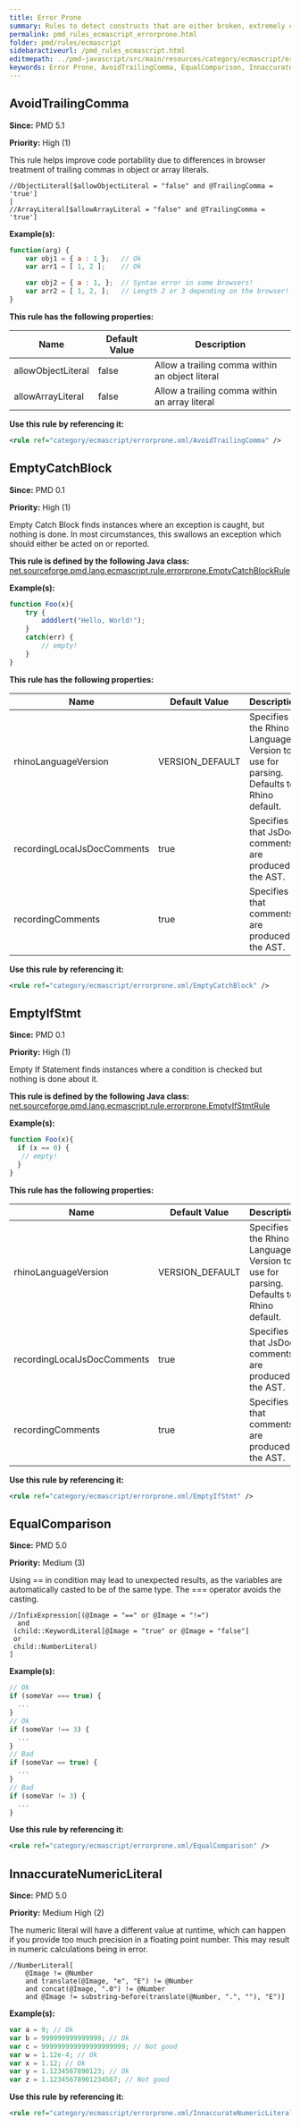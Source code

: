 ```yaml
---
title: Error Prone
summary: Rules to detect constructs that are either broken, extremely confusing or prone to runtime errors.
permalink: pmd_rules_ecmascript_errorprone.html
folder: pmd/rules/ecmascript
sidebaractiveurl: /pmd_rules_ecmascript.html
editmepath: ../pmd-javascript/src/main/resources/category/ecmascript/errorprone.xml
keywords: Error Prone, AvoidTrailingComma, EqualComparison, InnaccurateNumericLiteral, EmptyIfStmt, EmptyCatchBlock
---
```

## AvoidTrailingComma

**Since:** PMD 5.1

**Priority:** High (1)

This rule helps improve code portability due to differences in browser treatment of trailing commas in object or array literals.

```
//ObjectLiteral[$allowObjectLiteral = "false" and @TrailingComma = 'true']
|
//ArrayLiteral[$allowArrayLiteral = "false" and @TrailingComma = 'true']
```

**Example(s):**

``` javascript
function(arg) {
    var obj1 = { a : 1 };   // Ok
    var arr1 = [ 1, 2 ];    // Ok

    var obj2 = { a : 1, };  // Syntax error in some browsers!
    var arr2 = [ 1, 2, ];   // Length 2 or 3 depending on the browser!
}
```

**This rule has the following properties:**

|Name|Default Value|Description|
|----|-------------|-----------|
|allowObjectLiteral|false|Allow a trailing comma within an object literal|
|allowArrayLiteral|false|Allow a trailing comma within an array literal|

**Use this rule by referencing it:**
``` xml
<rule ref="category/ecmascript/errorprone.xml/AvoidTrailingComma" />
```

## EmptyCatchBlock

**Since:** PMD 0.1

**Priority:** High (1)

Empty Catch Block finds instances where an exception is caught, but nothing is done.
In most circumstances, this swallows an exception which should either be acted on or reported.

**This rule is defined by the following Java class:** [net.sourceforge.pmd.lang.ecmascript.rule.errorprone.EmptyCatchBlockRule](https://github.com/pmd/pmd/blob/master/pmd-javascript/src/main/java/net/sourceforge/pmd/lang/ecmascript/rule/errorprone/EmptyCatchBlockRule.java)

**Example(s):**

``` javascript
function Foo(x){
    try {
        adddlert("Hello, World!");
    }
    catch(err) {
        // empty!
    }
}
```

**This rule has the following properties:**

|Name|Default Value|Description|
|----|-------------|-----------|
|rhinoLanguageVersion|VERSION_DEFAULT|Specifies the Rhino Language Version to use for parsing.  Defaults to Rhino default.|
|recordingLocalJsDocComments|true|Specifies that JsDoc comments are produced in the AST.|
|recordingComments|true|Specifies that comments are produced in the AST.|

**Use this rule by referencing it:**
``` xml
<rule ref="category/ecmascript/errorprone.xml/EmptyCatchBlock" />
```

## EmptyIfStmt

**Since:** PMD 0.1

**Priority:** High (1)

Empty If Statement finds instances where a condition is checked but nothing is done about it.

**This rule is defined by the following Java class:** [net.sourceforge.pmd.lang.ecmascript.rule.errorprone.EmptyIfStmtRule](https://github.com/pmd/pmd/blob/master/pmd-javascript/src/main/java/net/sourceforge/pmd/lang/ecmascript/rule/errorprone/EmptyIfStmtRule.java)

**Example(s):**

``` javascript
function Foo(x){
  if (x == 0) {
   // empty!
  }
}
```

**This rule has the following properties:**

|Name|Default Value|Description|
|----|-------------|-----------|
|rhinoLanguageVersion|VERSION_DEFAULT|Specifies the Rhino Language Version to use for parsing.  Defaults to Rhino default.|
|recordingLocalJsDocComments|true|Specifies that JsDoc comments are produced in the AST.|
|recordingComments|true|Specifies that comments are produced in the AST.|

**Use this rule by referencing it:**
``` xml
<rule ref="category/ecmascript/errorprone.xml/EmptyIfStmt" />
```

## EqualComparison

**Since:** PMD 5.0

**Priority:** Medium (3)

Using == in condition may lead to unexpected results, as the variables are automatically casted to be of the
same type. The === operator avoids the casting.

```
//InfixExpression[(@Image = "==" or @Image = "!=")
  and
 (child::KeywordLiteral[@Image = "true" or @Image = "false"]
 or
 child::NumberLiteral)
]
```

**Example(s):**

``` javascript
// Ok
if (someVar === true) {
  ...
}
// Ok
if (someVar !== 3) {
  ...
}
// Bad
if (someVar == true) {
  ...
}
// Bad
if (someVar != 3) {
  ...
}
```

**Use this rule by referencing it:**
``` xml
<rule ref="category/ecmascript/errorprone.xml/EqualComparison" />
```

## InnaccurateNumericLiteral

**Since:** PMD 5.0

**Priority:** Medium High (2)

The numeric literal will have a different value at runtime, which can happen if you provide too much
precision in a floating point number.  This may result in numeric calculations being in error.

```
//NumberLiteral[
    @Image != @Number
    and translate(@Image, "e", "E") != @Number
    and concat(@Image, ".0") != @Number
    and @Image != substring-before(translate(@Number, ".", ""), "E")]
```

**Example(s):**

``` javascript
var a = 9; // Ok
var b = 999999999999999; // Ok
var c = 999999999999999999999; // Not good
var w = 1.12e-4; // Ok
var x = 1.12; // Ok
var y = 1.1234567890123; // Ok
var z = 1.12345678901234567; // Not good
```

**Use this rule by referencing it:**
``` xml
<rule ref="category/ecmascript/errorprone.xml/InnaccurateNumericLiteral" />
```

